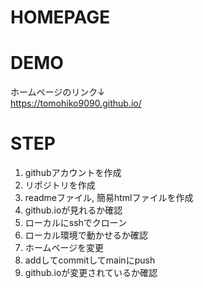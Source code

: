 # HOMEPAGE

# DEMO
ホームページのリンク↓  
https://tomohiko9090.github.io/

# STEP

1. githubアカウントを作成
2. リポジトリを作成
3. readmeファイル, 簡易htmlファイルを作成
4. github.ioが見れるか確認
5. ローカルにsshでクローン
6. ローカル環境で動かせるか確認
7. ホームページを変更
8. addしてcommitしてmainにpush
9. github.ioが変更されているか確認
